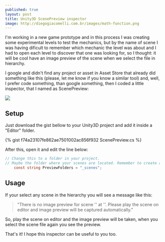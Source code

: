 ```yaml
---
published: true
layout: post
title: Unity3D ScenePreview inspector
image: http://diegogiacomelli.com.br/images/math-function.png
---
```

I'm working in a new game prototype and in this process I was creating some experimental levels to test the mechanics, but by the name of scene I was having dificult to remember which mechanic the level was about and I had to open each level to discover that one was looking for, so I thought: it will be cool have an image preview of the scene when we select the file in hierarchy.

I google and didn't find any project or asset in Asset Store that already did something like this (please, let me know if you know a similar tool) and, well, I prefer code something, than google something, then I coded a little inspector, that I named as ScenePreview:

![](../images/ScenePreview.gif)

## Setup
Just download the gist bellow to your Unity3D project and add it inside a "Editor" folder.

{% gist f74a23107fe862ae7501002ac856f932 ScenePreview.cs %}

After this, open it and edit the line below:

```csharp
// Change this to a folder in your project. 
// Maybe the folder where your scenes are located. Remember to create a subfolder called "Resources" inside of it.
    const string PreviewFolders = "_scenes";
```

## Usage
If your select any scene in the hierarchy you will see a message like this: 

> "There is no image preview for scene '' at ''. Please play the scene on editor and image preview will be captured automatically."

So, play the scene on editor and the image preview will be taken, when you select the scene file again you see the preview.

That's it! I hope this inspector can be useful to you too.
